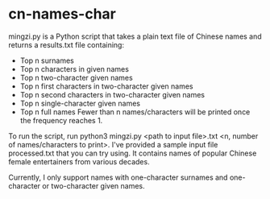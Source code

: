 # cn-names-char
mingzi.py is a Python script that takes a plain text file of Chinese names and returns a results.txt file containing:
- Top n surnames
- Top n characters in given names
- Top n two-character given names
- Top n first characters in two-character given names
- Top n second characters in two-character given names
- Top n single-character given names
- Top n full names
Fewer than n names/characters will be printed once the frequency reaches 1.

To run the script, run python3 mingzi.py &lt;path to input file&gt;.txt &lt;n, number of names/characters to print&gt;. 
I've provided a sample input file processed.txt that you can try using. It contains names of popular Chinese female entertainers from various decades.
  
Currently, I only support names with one-character surnames and one-character or two-character given names.
